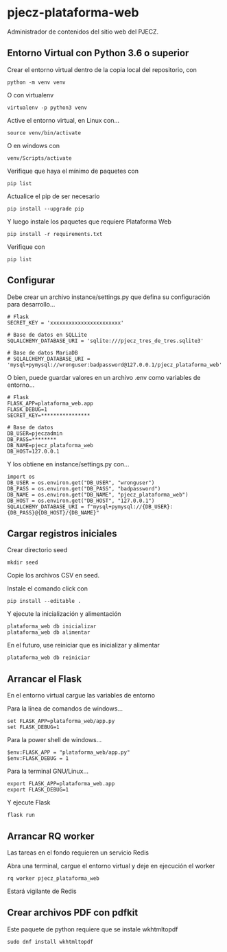 # pjecz-plataforma-web

Administrador de contenidos del sitio web del PJECZ.

## Entorno Virtual con Python 3.6 o superior

Crear el entorno virtual dentro de la copia local del repositorio, con

    python -m venv venv

O con virtualenv

    virtualenv -p python3 venv

Active el entorno virtual, en Linux con...

    source venv/bin/activate

O en windows con

    venv/Scripts/activate

Verifique que haya el mínimo de paquetes con

    pip list

Actualice el pip de ser necesario

    pip install --upgrade pip

Y luego instale los paquetes que requiere Plataforma Web

    pip install -r requirements.txt

Verifique con

    pip list

## Configurar

Debe crear un archivo instance/settings.py que defina su configuración para desarrollo...

    # Flask
    SECRET_KEY = 'xxxxxxxxxxxxxxxxxxxxxxx'

    # Base de datos en SQLLite
    SQLALCHEMY_DATABASE_URI = 'sqlite:///pjecz_tres_de_tres.sqlite3'

    # Base de datos MariaDB
    # SQLALCHEMY_DATABASE_URI = 'mysql+pymysql://wronguser:badpassword@127.0.0.1/pjecz_plataforma_web'

O bien, puede guardar valores en un archivo .env como variables de entorno...

    # Flask
    FLASK_APP=plataforma_web.app
    FLASK_DEBUG=1
    SECRET_KEY=****************

    # Base de datos
    DB_USER=pjeczadmin
    DB_PASS=********
    DB_NAME=pjecz_plataforma_web
    DB_HOST=127.0.0.1

Y los obtiene en instance/settings.py con...

    import os
    DB_USER = os.environ.get("DB_USER", "wronguser")
    DB_PASS = os.environ.get("DB_PASS", "badpassword")
    DB_NAME = os.environ.get("DB_NAME", "pjecz_plataforma_web")
    DB_HOST = os.environ.get("DB_HOST", "127.0.0.1")
    SQLALCHEMY_DATABASE_URI = f"mysql+pymysql://{DB_USER}:{DB_PASS}@{DB_HOST}/{DB_NAME}"

## Cargar registros iniciales

Crear directorio seed

    mkdir seed

Copie los archivos CSV en seed.

Instale el comando click con

    pip install --editable .

Y ejecute la inicialización y alimentación

    plataforma_web db inicializar
    plataforma_web db alimentar

En el futuro, use reiniciar que es inicializar y alimentar

    plataforma_web db reiniciar

## Arrancar el Flask

En el entorno virtual cargue las variables de entorno

Para la línea de comandos de windows...

    set FLASK_APP=plataforma_web/app.py
    set FLASK_DEBUG=1

Para la power shell de windows...

    $env:FLASK_APP = "plataforma_web/app.py"
    $env:FLASK_DEBUG = 1

Para la terminal GNU/Linux...

    export FLASK_APP=plataforma_web.app
    export FLASK_DEBUG=1

Y ejecute Flask

    flask run

## Arrancar RQ worker

Las tareas en el fondo requieren un servicio Redis

Abra una terminal, cargue el entorno virtual y deje en ejecución el worker

    rq worker pjecz_plataforma_web

Estará vigilante de Redis

## Crear archivos PDF con pdfkit

Este paquete de python requiere que se instale wkhtmltopdf

    sudo dnf install wkhtmltopdf
